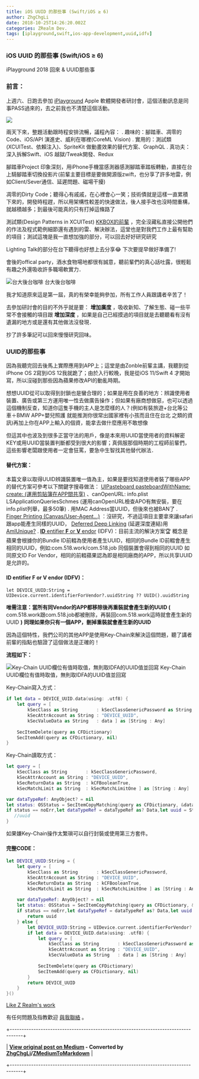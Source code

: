 ```yaml
---
title: iOS UUID 的那些事 (Swift/iOS ≥ 6)
author: ZhgChgLi
date: 2018-10-25T14:26:20.002Z
categories: ZRealm Dev.
tags: [iplayground,swift,ios-app-development,uuid,idfv]
---
```


### iOS UUID 的那些事 (Swift/iOS ≥ 6)

iPlayground 2018 回來 & UUID那些事
### 前言：

上週六、日跑去參加 [iPlayground](https://iplayground.io/) Apple 軟體開發者研討會，這個活動訊息是同事PASS過來的，去之前我也不清楚這個活動。

![](/assets/a4bc3bce7513/1*gEmmuDOD92d2b2fLp4AKsw.jpeg)

兩天下來，整題活動跟時程安排流暢，議程內容：
. 趣味的：腳踏車、凋零的Code、iOS/API 演進史、威利在哪裡(CoreML Vision)
. 實用的：測試類 (XCUITest、依賴注入)、SpriteKit 做動畫效果的替代方案、GraphQL
. 真功夫：深入拆解Swift、iOS 越獄/Tweak開發、Redux


腳踏車Project 印象深刻，用iPhone手機當感測器感測腳踏車踏板轉動，直接在台上騎腳踏車切換投影片(前輩主要目標是要做開源版zwift，也分享了許多地雷，例如Client/Sever通信、延遲問題、磁場干擾)

凋零的Dirty Code；聽得心有戚戚，在心裡會心一笑；技術債就是這樣一直累積下來的，開發時程趕，所以用架構性較差的快速做法，後人接手改也沒時間重構，就越積越多；到最後可能真的只有打掉這條路了

測試類(Design Patterns in XCUITest) [KKBOX的前輩](https://www.facebook.com/TestingWithKK/) ，完全沒藏私直接公開他們的作法及程式範例細節還有遇到的雷、解決辦法，這堂也是對我們工作上最有幫助的項目；測試這塊是我一直想加強的部分，可以回去好好研究研究

Lighting Talk的部分在台下聽得也好想上去分享😂 下次要提早做好準備了!

會後的offical party，酒水食物場地都很有誠意，聽前輩們的真心話吐露，很輕鬆有趣之外還吸收許多職場軟實力．

![台大後台咖啡](/assets/a4bc3bce7513/1*Xwk_96lVKcMKgeL7IOC70g.jpeg "台大後台咖啡")
台大後台咖啡

我才知道原來這是第一屆，真的有榮幸能夠參加，所有工作人員跟講者辛苦了！

去參加研討會的目的不外乎就是要： **增加廣度** ，吸收新知、了解生態、碰一些平常不會接觸的項目跟 **增加深度** ，如果是自己已經摸過的項目就是去聽聽看有沒有遺漏的地方或是還有其他做法沒發現．

抄了許多筆記可以回來慢慢研究回味。
### UUID的那些事

因為我聽完回去後馬上實際應用到APP上；這堂是由Zonble前輩主講，我聽到從iPhone OS 2寫到iOS 12我就跪了；由於入行較晚，我是從iOS 11/Swift 4 才開始寫，所以沒碰到那些因為蘋果修改API的動亂時期。

想想UUID從可以取得到封鎖也是蠻合理的；如果是用在良善的地方：辨識使用者裝置、廣告或第三方運用唯一性去做廣告操作；但如果有廠商想做惡，也可以透過這個機制反查，知道你這隻手機的主人是怎麼樣的人？(例如有裝旅遊+台北等公車＋BMW APP+嬰兒照護 就能推測你很常出國家裡有小孩而且住在台北 之類的資訊)再加上你在APP上輸入的個資，能拿去做什麼應用不敢想像

但這其中也波及到很多正當守法的用戶，像是本來用UUID當使用者的資料解密KEY或用UUID當裝置判斷都受到很大的影響；真佩服那個時期的工程師前輩們，這些影響老闆跟使用者一定會狂罵，要急中生智找其他替代辦法．
#### 替代方案：

本篇文章以取得UUID辨識裝置唯一值為主，如果是要找知道使用者裝了哪些APP的替代方案可參考以下關鍵字搜尋做法： [UIPasteboard pasteboardWithName: create: (運用剪貼簿在APP間共享)](https://link.medium.com/YTheNPnHH7) 、canOpenURL: info.plist LSApplicationQueriesSchmes (運用canOpenURL檢查APO有無安裝，要在info.plist列舉，最多50筆)
. 用MAC Address當UUID，但後來也被BAN了
. [Finger Printing (Canvas/User-Agent…)](https://medium.com/@ravielakshmanan/web-browser-uniqueness-and-fingerprinting-7eac3c381805) ：沒研究，不過這項目主要拿來讓safari跟app能產生同樣的UUID， [Deferred Deep Linking](https://www.jianshu.com/p/fa48387d56ea) (延遲深度連結)用
[AmIUnique?](https://amiunique.org/)
. [**ID** entifier **F** or **V** endor](https://www.jianshu.com/p/b810d7e007ad) (IDFV)：目前主流的解決方案🏆
概念是蘋果會根據你的Bundle ID前輟為使用者產生UUID，相同的Bundle ID前輟會產生相同的UUID，例如:com.518.work/com.518.job 同個裝置會得到相同的UUID
如同原文ID For Vendor，相同的前輟蘋果認為即是相同廠商的APP，所以共享UUID是允許的。

#### **ID** entifier **F** or **V** endor (IDFV)：
```
let DEVICE_UUID:String = UIDevice.current.identifierForVendor?.uuidString ?? UUID().uuidString
```

**唯需注意：當所有同Vendor的APP都移除後再重裝就會產生新的UUID (** com.518.work跟com.518.job都被刪除，再裝回com.518.work這時就會產生新的UUID **)** 
**同理如果你只有一個APP，刪掉重裝就會產生新的UUID**

因為這個特性，我們公司的其他APP是使用Key-Chain來解決這個問題，聽了講者前輩的指點也驗證了這個做法是正確的！

**流程如下：**

![Key-Chain UUID欄位有值時取值，無則取IDFA的UUID值並回寫](/assets/a4bc3bce7513/1*-8rufG1QW-J5tn6ZadT17A.jpeg "Key-Chain UUID欄位有值時取值，無則取IDFA的UUID值並回寫")
Key-Chain UUID欄位有值時取值，無則取IDFA的UUID值並回寫

Key-Chain寫入方式：
```swift
if let data = DEVICE_UUID.data(using: .utf8) {
    let query = [
        kSecClass as String       : kSecClassGenericPassword as String,
        kSecAttrAccount as String : "DEVICE_UUID",
        kSecValueData as String   : data ] as [String : Any]
    
    SecItemDelete(query as CFDictionary)
    SecItemAdd(query as CFDictionary, nil)
}
```

Key-Chain讀取方式：
```swift
let query = [
    kSecClass as String       : kSecClassGenericPassword,
    kSecAttrAccount as String : "DEVICE_UUID",
    kSecReturnData as String  : kCFBooleanTrue,
    kSecMatchLimit as String  : kSecMatchLimitOne ] as [String : Any]

var dataTypeRef: AnyObject? = nil
let status: OSStatus = SecItemCopyMatching(query as CFDictionary, &dataTypeRef)
if status == noErr,let dataTypeRef = dataTypeRef as? Data,let uuid = String(data:dataTypeRef, encoding: .utf8) {
   //uuid
} 
```

如果嫌Key-Chain操作太繁瑣可以自行封裝或使用第三方套件。
#### 完整CODE：
```swift
let DEVICE_UUID:String = {
    let query = [
        kSecClass as String       : kSecClassGenericPassword,
        kSecAttrAccount as String : "DEVICE_UUID",
        kSecReturnData as String  : kCFBooleanTrue,
        kSecMatchLimit as String  : kSecMatchLimitOne ] as [String : Any]
    
    var dataTypeRef: AnyObject? = nil
    let status: OSStatus = SecItemCopyMatching(query as CFDictionary, &dataTypeRef)
    if status == noErr,let dataTypeRef = dataTypeRef as? Data,let uuid = String(data:dataTypeRef, encoding: .utf8) {
        return uuid
    } else {
        let DEVICE_UUID:String = UIDevice.current.identifierForVendor?.uuidString ?? UUID().uuidString
        if let data = DEVICE_UUID.data(using: .utf8) {
            let query = [
                kSecClass as String       : kSecClassGenericPassword as String,
                kSecAttrAccount as String : "DEVICE_UUID",
                kSecValueData as String   : data ] as [String : Any]
        
            SecItemDelete(query as CFDictionary)
            SecItemAdd(query as CFDictionary, nil)
        }
        return DEVICE_UUID
    }
}()
```
[Like Z Realm's work](https://cdn.embedly.com/widgets/media.html?src=https%3A%2F%2Fbutton.like.co%2Fin%2Fembed%2Fzhgchgli%2Fbutton&display_name=LikeCoin&url=https%3A%2F%2Fbutton.like.co%2Fzhgchgli&image=https%3A%2F%2Fstorage.googleapis.com%2Flikecoin-foundation.appspot.com%2Flikecoin_store_user_zhgchgli_main%3FGoogleAccessId%3Dfirebase-adminsdk-eyzut%2540likecoin-foundation.iam.gserviceaccount.com%26Expires%3D2430432000%26Signature%3DgFRSNto%252BjjxXpRoYyuEMD5Ecm7mLK2uVo1vGz4NinmwLnAK0BGjcfKnItFpt%252BcYurx3wiwKTvrxvU019ruiCeNav7s7QUs5lgDDBc7c6zSVRbgcWhnJoKgReRkRu6Gd93WvGf%252BOdm4FPPgvpaJV9UE7h2MySR6%252B%252F4a%252B4kJCspzCTmLgIewm8W99pSbkX%252BQSlZ4t5Pw22SANS%252BlGl1nBCX48fGg%252Btg0vTghBGrAD2%252FMEXpGNJCdTPx8Gd9urOpqtwV4L1I2e2kYSC4YPDBD6pof1O6fKX%252BI8lGLEYiYP1sthjgf8Y4ZbgQr4Kt%252BRYIicx%252Bg6w3YWTg5zgHxAYhOINXw%253D%253D&key=a19fcc184b9711e1b4764040d3dc5c07&type=text%2Fhtml&schema=like)

有任何問題及指教歡迎 [與我聯絡](https://www.zhgchg.li/contact) 。



+-----------------------------------------------------------------------------------+

| **[View original post on Medium](https://medium.com/zrealm-ios-dev/ios-uuid-%E7%9A%84%E9%82%A3%E4%BA%9B%E4%BA%8B-swift-ios-6-a4bc3bce7513) - Converted by [ZhgChgLi](https://zhgchg.li)/[ZMediumToMarkdown](https://github.com/ZhgChgLi/ZMediumToMarkdown)** |

+-----------------------------------------------------------------------------------+
